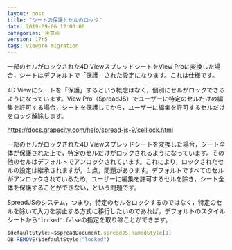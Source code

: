 ```yaml
---
layout: post
title: "シートの保護とセルのロック"
date: 2019-09-06 12:00:00
categories: 注意点
version: 17r5
tags: viewpro migration
---
```


一部のセルがロックされた4D ViewスプレッドシートをView Proに変換した場合，シートはデフォルトで「保護」された設定になります。これは仕様です。

4D Viewにシートを「保護」するという概念はなく，個別にセルがロックできるようになっています。View Pro（SpreadJS）でユーザーに特定のセルだけの編集を許可する場合，シートを保護してから，ユーザーに編集を許可するセルだけをロック解除します。

<i class="fa fa-external-link" aria-hidden="true"></i> https://docs.grapecity.com/help/spread-js-9/celllock.html

一部のセルがロックされた4D Viewスプレッドシートを変換した場合，シート全体が保護された上で，特定のセルだけがロックされるようになっています。その他のセルはデフォルトでアンロックされています。これにより，ロックされたセルの設定は継承されますが，１点，問題があります。デフォルトですべてのセルがアンロックされているため，ユーザーに編集を許可するセルを除き，シート全体を保護することができない，という問題です。

SpreadJSのシステム，つまり，特定のセルをロックするのではなく，特定のセルを除いて入力を禁止する方式に移行したいのであれば，デフォルトのスタイルシートから``"locked":false``の指定を取り除ことができます。

```js
$defaultStyle:=$spreadDocument.spreadJS.namedStyle[1]
OB REMOVE($defaultStyle;"locked")
```

